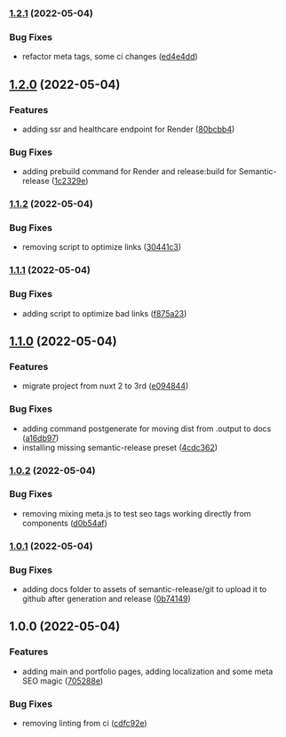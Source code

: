 ### [1.2.1](https://github.com/PaoloVernetti/PaoloVernetti.github.io/compare/v1.2.0...v1.2.1) (2022-05-04)


### Bug Fixes

* refactor meta tags, some ci changes ([ed4e4dd](https://github.com/PaoloVernetti/PaoloVernetti.github.io/commit/ed4e4dd53c030fe8532ef9cc83c678be2cf17b46))

## [1.2.0](https://github.com/PaoloVernetti/PaoloVernetti.github.io/compare/v1.1.2...v1.2.0) (2022-05-04)


### Features

* adding ssr and healthcare endpoint for Render ([80bcbb4](https://github.com/PaoloVernetti/PaoloVernetti.github.io/commit/80bcbb449d75deaeb35802e411b14df8a9d51d66))


### Bug Fixes

* adding prebuild command for Render and release:build for Semantic-release ([1c2329e](https://github.com/PaoloVernetti/PaoloVernetti.github.io/commit/1c2329e3711f8b2f78eac40f63931424a6da9d35))

### [1.1.2](https://github.com/PaoloVernetti/PaoloVernetti.github.io/compare/v1.1.1...v1.1.2) (2022-05-04)


### Bug Fixes

* removing script to optimize links ([30441c3](https://github.com/PaoloVernetti/PaoloVernetti.github.io/commit/30441c32912bd00f63bf6d217f1df46e6bc826d9))

### [1.1.1](https://github.com/PaoloVernetti/PaoloVernetti.github.io/compare/v1.1.0...v1.1.1) (2022-05-04)


### Bug Fixes

* adding script to optimize bad links ([f875a23](https://github.com/PaoloVernetti/PaoloVernetti.github.io/commit/f875a235c6c915fdcd9e982bdf16c3fc5cee7670))

## [1.1.0](https://github.com/PaoloVernetti/PaoloVernetti.github.io/compare/v1.0.2...v1.1.0) (2022-05-04)


### Features

* migrate project from nuxt 2 to 3rd ([e094844](https://github.com/PaoloVernetti/PaoloVernetti.github.io/commit/e094844916c4e494e433be7f44709f957639ac9c))


### Bug Fixes

* adding command postgenerate for moving dist from .output to docs ([a16db97](https://github.com/PaoloVernetti/PaoloVernetti.github.io/commit/a16db97d169bd4eaefc17a27452fa08551b6a8d2))
* installing missing semantic-release preset ([4cdc362](https://github.com/PaoloVernetti/PaoloVernetti.github.io/commit/4cdc362077eacc9d581342a5df9338c59ee5e148))

### [1.0.2](https://github.com/PaoloVernetti/PaoloVernetti.github.io/compare/v1.0.1...v1.0.2) (2022-05-04)


### Bug Fixes

* removing mixing meta.js to test seo tags working directly from components ([d0b54af](https://github.com/PaoloVernetti/PaoloVernetti.github.io/commit/d0b54af2f9f9564ef251cb072ae762d982a19807))

### [1.0.1](https://github.com/PaoloVernetti/PaoloVernetti.github.io/compare/v1.0.0...v1.0.1) (2022-05-04)


### Bug Fixes

* adding docs folder to assets of semantic-release/git to upload it to github after generation and release ([0b74149](https://github.com/PaoloVernetti/PaoloVernetti.github.io/commit/0b74149039ef2978d45fce1af722fb210ff20e58))

## 1.0.0 (2022-05-04)


### Features

* adding main and portfolio pages, adding localization and some meta SEO magic ([705288e](https://github.com/PaoloVernetti/PaoloVernetti.github.io/commit/705288e3ad44179c955d16b13795829e0ffcfc99))


### Bug Fixes

* removing linting from ci ([cdfc92e](https://github.com/PaoloVernetti/PaoloVernetti.github.io/commit/cdfc92e5f4f06ceb28c86ef99fc3e71c6f8afc79))
